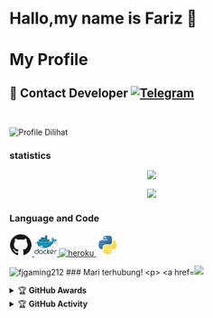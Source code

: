 # Hallo,my name is Fariz 👋

# My Profile


## 📲 Contact Developer [![Telegram](https://img.shields.io/badge/telegram-1b77FF.svg?style=for-the-badge&logo=telegram)](https://t.me/FJ_GAMING) 
<br>

![Profile Dilihat](https://komarev.com/ghpvc/?username=apisuserbot&color=blue&style=flat-square&label=Profile+Dilihat)
### statistics
<p align="center"><a href="https://github.com/fjgaming212"><img src="https://github-readme-stats.vercel.app/api?username=fjgaming212&show_icons=true&theme=radical"></a></p>
<p align="center"><a href="https://github.com/fjgaming212"><img src="https://github-readme-stats.vercel.app/api/top-langs/?username=fjgaming212&theme=radical&layout=compact"></a></p> 


   <h3 align="left">Language and Code</h3>
<p align="left"> <a href="https://www.github.com/" target="_blank"> <img src="https://raw.githubusercontent.com/devicons/devicon/master/icons/github/github-original.svg" alt="github" width="40" height="40"/> </a> <a href="https://www.docker.com/" target="_blank"> <img src="https://raw.githubusercontent.com/devicons/devicon/master/icons/docker/docker-original-wordmark.svg" alt="docker" width="40" height="40"/> </a> <a href="https://heroku.com" target="_blank"> <img src="https://www.vectorlogo.zone/logos/heroku/heroku-icon.svg" alt="heroku" width="40" height="40"/> </a> <a href="https://www.python.org" target="_blank"> <img src="https://raw.githubusercontent.com/devicons/devicon/master/icons/python/python-original.svg" alt="python" width="40" height="40"/> </a> </p>

<p><img align="center" src="https://github-readme-streak-stats.herokuapp.com/?user=fjgaming212&" alt="fjgaming212
### Mari terhubung!
<p>
    <a href="https://instagram.com/fariz.xixi" target="blank"><img src="https://img.shields.io/badge/FARIZ-30302f?style=flat&logo=instagram" /></a>
</p>
<details>
    <summary>&#127942 <b>GitHub Awards</b></summary><br/>

![Github Trophy](https://github-profile-trophy.vercel.app/?username=fjgaming212)

</details>

<details>
    <summary>&#127942 <b>GitHub Activity</b></summary><br/>

![Metrics](https://metrics.lecoq.io/fjgaming212?template=classic&repositories.forks=true&languages=1&languages.colors=github&languages.threshold=0%25&config.timezone=Asia%2FSolo)

</details>
